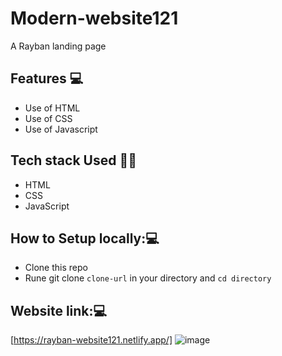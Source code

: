 # Modern-website121
A Rayban landing page
## Features 💻
- Use of HTML
- Use of CSS
- Use of Javascript

## Tech stack Used 🧑‍💻
- HTML
- CSS
- JavaScript

## How to Setup locally:💻
- Clone this repo
- Rune git clone ` clone-url ` in your directory and `cd directory`

## Website link:💻
[https://rayban-website121.netlify.app/]
![image](https://github.com/Siddhi0135/Modern-website121/assets/132739120/5870d67a-00a6-4b5f-8f06-31cbd81c4fc2)


